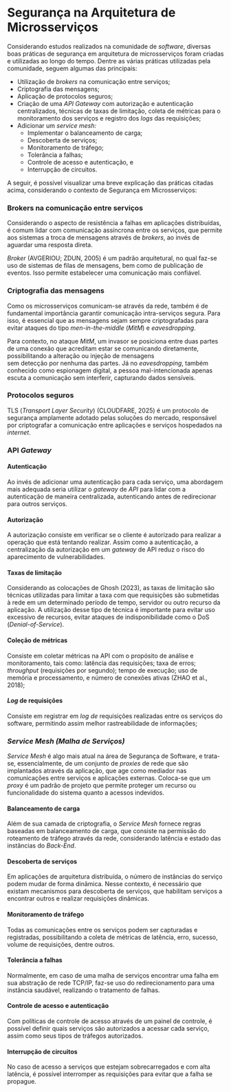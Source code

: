# Segurança na Arquitetura de Microsserviços

Considerando estudos realizados na comunidade de _software_, diversas boas práticas de segurança em arquitetura de microsserviços foram criadas e utilizadas ao longo do tempo. Dentre as várias práticas utilizadas pela comunidade, seguem algumas das principais:

* Utilização de _brokers_ na comunicação entre serviços;
* Criptografia das mensagens;
* Aplicação de protocolos seguros;
* Criação de uma _API Gateway_ com autorização e autenticação centralizados, técnicas de taxas de limitação, coleta de métricas para o monitoramento dos serviços e registro dos _logs_ das requisições;
* Adicionar um _service mesh:_
  * Implementar o balanceamento de carga;
  * Descoberta de serviços;
  * Monitoramento de tráfego;
  * Tolerância a falhas;
  * Controle de acesso e autenticação, e
  * Interrupção de circuitos.



A seguir, é possível visualizar uma breve explicação das práticas citadas acima, considerando o contexto de Segurança em Microsserviços:

### Brokers na comunicação entre serviços

Considerando o aspecto de resistência a falhas em aplicações distribuídas, é comum lidar com comunicação assíncrona entre os serviços, que permite aos sistemas a troca de mensagens através de _brokers_, ao invés de aguardar uma resposta direta.

_Broker_ (AVGERIOU; ZDUN, 2005) é um padrão arquitetural, no qual faz-se uso de sistemas de filas de mensagens, bem como de publicação de eventos. Isso permite estabelecer uma comunicação mais confiável.

### Criptografia das mensagens

Como os microsserviços comunicam-se através da rede, também é de fundamental importância garantir comunicação intra-serviços segura. Para isso, é essencial que as mensagens sejam sempre criptografadas para evitar ataques do tipo _men-in-the-middle_ (_MitM_) e _eavesdropping_.

Para contexto, no ataque _MitM_, um invasor se posiciona entre duas partes de uma conexão que acreditam estar se comunicando diretamente, possibilitando a alteração ou injeção de mensagens\
sem detecção por nenhuma das partes. Já no _eavesdropping_, também conhecido como espionagem digital, a pessoa mal-intencionada apenas escuta a comunicação sem interferir, capturando dados sensíveis.

### Protocolos seguros

TLS (_Transport Layer Security_) (CLOUDFARE, 2025) é um protocolo de segurança amplamente adotado pelas soluções do mercado, responsável por criptografar a comunicação entre aplicações e serviços hospedados na _internet_.

### API _Gateway_

#### Autenticação

Ao invés de adicionar uma autenticação para cada serviço, uma abordagem mais adequada seria utilizar o _gateway_ de _API_ para lidar com a autenticação de maneira centralizada, autenticando antes de redirecionar para outros serviços.

#### Autorização

A autorização consiste em verificar se o cliente é autorizado para realizar a operação que está tentando realizar. Assim como a autenticação, a centralização da autorização em um _gateway_ de API reduz o risco do aparecimento de vulnerabilidades.

#### Taxas de limitação

Considerando as colocações de Ghosh (2023), as taxas de limitação são técnicas utilizadas para limitar a taxa com que requisições são submetidas à rede em um determinado período de tempo, servidor ou outro recurso da aplicação. A utilização desse tipo de técnica é importante para evitar uso excessivo de recursos, evitar ataques de indisponibilidade como o DoS (_Denial-of-Service_).

#### Coleção de métricas

Consiste em coletar métricas na API com o propósito de análise e monitoramento, tais como: latência das requisições; taxa de erros; _throughput_ (requisições por segundo); tempo de execução; uso de memória e processamento, e número de conexões ativas (ZHAO et al., 2018);

#### _Log_ de requisições

Consiste em registrar em _log de_ requisições realizadas entre os serviços do software, permitindo assim melhor rastreabilidade de informações;

### _Service Mesh (Malha de Serviços)_

_Service Mesh_ é algo mais atual na área de Segurança de Software, e trata-se, essencialmente, de um conjunto de _proxies_ de rede que são implantados através da aplicação, que age como mediador nas comunicações entre serviços e aplicações externas. Coloca-se que um _proxy_ é um padrão de projeto que permite proteger um recurso ou funcionalidade do sistema quanto a acessos indevidos.

#### Balanceamento de carga

Além de sua camada de criptografia, o _Service Mesh_ fornece regras baseadas em balanceamento de carga, que consiste na permissão do roteamento de tráfego através da rede, considerando latência e estado das instâncias do _Back-End_.

#### Descoberta de serviços

Em aplicações de arquitetura distribuída, o número de instâncias do serviço podem mudar de forma dinâmica. Nesse contexto, é necessário que existam mecanismos para descoberta de serviços, que habilitam serviços a encontrar outros e realizar requisições dinâmicas.

#### Monitoramento de tráfego

Todas as comunicações entre os serviços podem ser capturadas e registradas, possibilitando a coleta de métricas de latência, erro, sucesso, volume de requisições, dentre outros.

#### Tolerância a falhas

Normalmente, em caso de uma malha de serviços encontrar uma falha em sua abstração de rede TCP/IP, faz-se uso do redirecionamento para uma instância saudável, realizando o tratamento de falhas.

#### Controle de acesso e autenticação

Com políticas de controle de acesso através de um painel de controle, é possível definir quais serviços são autorizados a acessar cada serviço, assim como seus tipos de tráfegos autorizados.

#### Interrupção de circuitos

No caso de acesso a serviços que estejam sobrecarregados e com alta latência, é possível interromper as requisições para evitar que a falha se propague.






